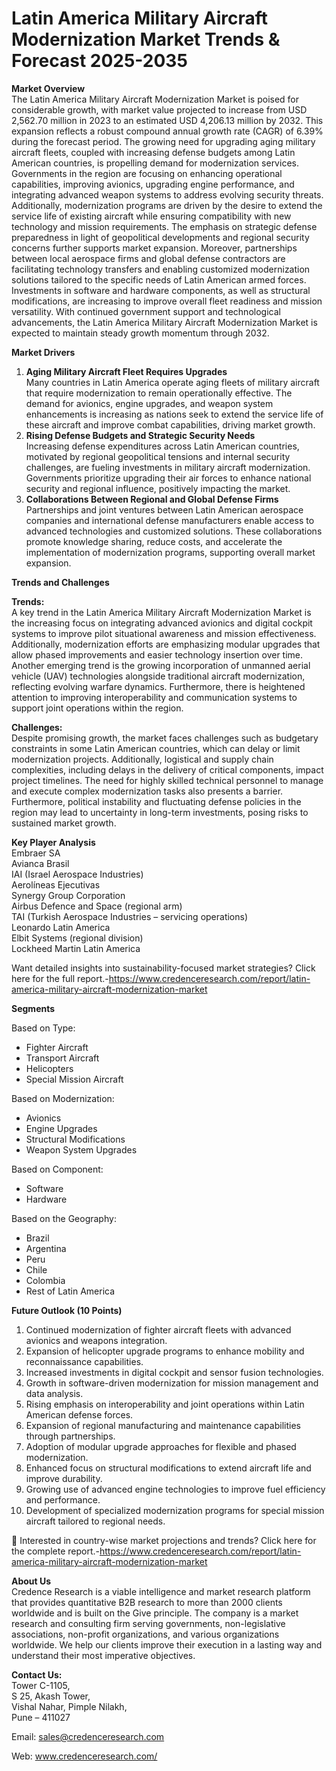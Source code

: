 # Latin America Military Aircraft Modernization Market Trends & Forecast 2025-2035


<p><strong>Market Overview</strong><br /> The Latin America Military Aircraft Modernization Market is poised for considerable growth, with market value projected to increase from USD 2,562.70 million in 2023 to an estimated USD 4,206.13 million by 2032. This expansion reflects a robust compound annual growth rate (CAGR) of 6.39% during the forecast period. The growing need for upgrading aging military aircraft fleets, coupled with increasing defense budgets among Latin American countries, is propelling demand for modernization services. Governments in the region are focusing on enhancing operational capabilities, improving avionics, upgrading engine performance, and integrating advanced weapon systems to address evolving security threats. Additionally, modernization programs are driven by the desire to extend the service life of existing aircraft while ensuring compatibility with new technology and mission requirements. The emphasis on strategic defense preparedness in light of geopolitical developments and regional security concerns further supports market expansion. Moreover, partnerships between local aerospace firms and global defense contractors are facilitating technology transfers and enabling customized modernization solutions tailored to the specific needs of Latin American armed forces. Investments in software and hardware components, as well as structural modifications, are increasing to improve overall fleet readiness and mission versatility. With continued government support and technological advancements, the Latin America Military Aircraft Modernization Market is expected to maintain steady growth momentum through 2032.</p>
<p><strong>Market Drivers</strong></p>
<ol>
<li><strong>Aging Military Aircraft Fleet Requires Upgrades</strong><br /> Many countries in Latin America operate aging fleets of military aircraft that require modernization to remain operationally effective. The demand for avionics, engine upgrades, and weapon system enhancements is increasing as nations seek to extend the service life of these aircraft and improve combat capabilities, driving market growth.</li>
<li><strong>Rising Defense Budgets and Strategic Security Needs</strong><br /> Increasing defense expenditures across Latin American countries, motivated by regional geopolitical tensions and internal security challenges, are fueling investments in military aircraft modernization. Governments prioritize upgrading their air forces to enhance national security and regional influence, positively impacting the market.</li>
<li><strong>Collaborations Between Regional and Global Defense Firms</strong><br /> Partnerships and joint ventures between Latin American aerospace companies and international defense manufacturers enable access to advanced technologies and customized solutions. These collaborations promote knowledge sharing, reduce costs, and accelerate the implementation of modernization programs, supporting overall market expansion.</li>
</ol>
<p><strong>Trends and Challenges</strong></p>
<p><strong>Trends:</strong><br /> A key trend in the Latin America Military Aircraft Modernization Market is the increasing focus on integrating advanced avionics and digital cockpit systems to improve pilot situational awareness and mission effectiveness. Additionally, modernization efforts are emphasizing modular upgrades that allow phased improvements and easier technology insertion over time. Another emerging trend is the growing incorporation of unmanned aerial vehicle (UAV) technologies alongside traditional aircraft modernization, reflecting evolving warfare dynamics. Furthermore, there is heightened attention to improving interoperability and communication systems to support joint operations within the region.</p>
<p><strong>Challenges:</strong><br /> Despite promising growth, the market faces challenges such as budgetary constraints in some Latin American countries, which can delay or limit modernization projects. Additionally, logistical and supply chain complexities, including delays in the delivery of critical components, impact project timelines. The need for highly skilled technical personnel to manage and execute complex modernization tasks also presents a barrier. Furthermore, political instability and fluctuating defense policies in the region may lead to uncertainty in long-term investments, posing risks to sustained market growth.</p>
<p><strong>Key Player Analysis</strong><br /> Embraer SA<br /> Avianca Brasil<br /> IAI (Israel Aerospace Industries)<br /> Aerol&iacute;neas Ejecutivas<br /> Synergy Group Corporation<br /> Airbus Defence and Space (regional arm)<br /> TAI (Turkish Aerospace Industries &ndash; servicing operations)<br /> Leonardo Latin America<br /> Elbit Systems (regional division)<br /> Lockheed Martin Latin America</p>
<p>Want detailed insights into sustainability-focused market strategies? Click here for the full report.-<a href="https://www.credenceresearch.com/report/latin-america-military-aircraft-modernization-market">https://www.credenceresearch.com/report/latin-america-military-aircraft-modernization-market</a></p>
<p><strong>Segments</strong></p>
<p>Based on Type:</p>
<ul>
<li>Fighter Aircraft</li>
<li>Transport Aircraft</li>
<li>Helicopters</li>
<li>Special Mission Aircraft</li>
</ul>
<p>Based on Modernization:</p>
<ul>
<li>Avionics</li>
<li>Engine Upgrades</li>
<li>Structural Modifications</li>
<li>Weapon System Upgrades</li>
</ul>
<p>Based on Component:</p>
<ul>
<li>Software</li>
<li>Hardware</li>
</ul>
<p>Based on the Geography:</p>
<ul>
<li>Brazil</li>
<li>Argentina</li>
<li>Peru</li>
<li>Chile</li>
<li>Colombia</li>
<li>Rest of Latin America</li>
</ul>
<p><strong>Future Outlook (10 Points)</strong></p>
<ol>
<li>Continued modernization of fighter aircraft fleets with advanced avionics and weapons integration.</li>
<li>Expansion of helicopter upgrade programs to enhance mobility and reconnaissance capabilities.</li>
<li>Increased investments in digital cockpit and sensor fusion technologies.</li>
<li>Growth in software-driven modernization for mission management and data analysis.</li>
<li>Rising emphasis on interoperability and joint operations within Latin American defense forces.</li>
<li>Expansion of regional manufacturing and maintenance capabilities through partnerships.</li>
<li>Adoption of modular upgrade approaches for flexible and phased modernization.</li>
<li>Enhanced focus on structural modifications to extend aircraft life and improve durability.</li>
<li>Growing use of advanced engine technologies to improve fuel efficiency and performance.</li>
<li>Development of specialized modernization programs for special mission aircraft tailored to regional needs.</li>
</ol>
<p>📌 Interested in country-wise market projections and trends? Click here for the complete report.-<a href="https://www.credenceresearch.com/report/latin-america-military-aircraft-modernization-market">https://www.credenceresearch.com/report/latin-america-military-aircraft-modernization-market</a></p>
<p><strong>About Us</strong><br /> Credence Research is a viable intelligence and market research platform that provides quantitative B2B research to more than 2000 clients worldwide and is built on the Give principle. The company is a market research and consulting firm serving governments, non-legislative associations, non-profit organizations, and various organizations worldwide. We help our clients improve their execution in a lasting way and understand their most imperative objectives.</p>
<p><strong>Contact Us:</strong><br /> Tower C-1105,<br /> S 25, Akash Tower,<br /> Vishal Nahar, Pimple Nilakh,<br /> Pune &ndash; 411027</p>
<p>Email: <a href="mailto:sales@credenceresearch.com">sales@credenceresearch.com</a></p>
<p>Web: <a href="http://www.credenceresearch.com/">www.credenceresearch.com/</a></p>
